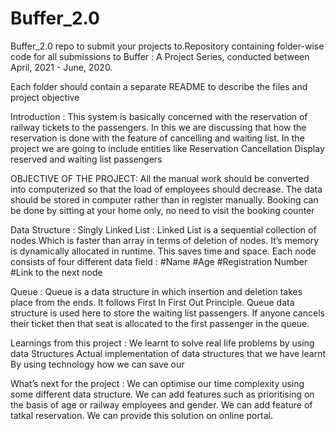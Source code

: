 # Buffer_2.0
Buffer_2.0 repo to submit your projects to.Repository containing folder-wise code for all submissions to Buffer : A Project Series, conducted between April, 2021 - June, 2020.

Each folder should contain a separate README to describe the files and project objective



Introduction :
This system is basically concerned with the 
reservation of railway tickets to the passengers.
In this we are discussing that how the reservation is 
done with the feature of cancelling and waiting list.
In the project we are going to include entities like
Reservation
Cancellation
Display reserved and waiting list passengers



OBJECTIVE OF THE PROJECT:
 All the manual work should be converted into 
computerized so that the load of employees should 
decrease.
 The data should be stored in computer rather than in 
register manually.
 Booking can be done by sitting at your home only, no 
need to visit the booking counter


Data Structure :
Singly Linked List :
Linked List is a sequential collection of 
nodes.Which is faster than array in terms of 
deletion of nodes. It’s memory is dynamically 
allocated in runtime. This saves time and 
space.
Each node consists of four different data field :
#Name
#Age
#Registration Number
#Link to the next node

Queue :
Queue is a data structure in which 
insertion and deletion takes place from 
the ends. It follows First In First Out 
Principle.
 Queue data structure is used here to 
store the waiting list passengers. If anyone 
cancels their ticket then that seat is 
allocated to the first passenger in the 
queue.


Learnings from this project :
We learnt to solve real life problems by using 
data Structures 
Actual implementation of data structures that
we have learnt
By using technology how we can save our


What’s next for the project :
We can optimise our time complexity 
using some different data structure.
We can add features such as prioritising 
on the basis of age or railway employees 
and gender.
We can add feature of tatkal reservation.
We can provide this solution on online 
portal.
